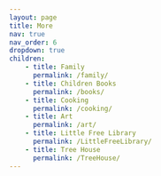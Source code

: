 ```yaml
---
layout: page
title: More
nav: true
nav_order: 6
dropdown: true
children: 
    - title: Family
      permalink: /family/
    - title: Children Books
      permalink: /books/
    - title: Cooking
      permalink: /cooking/
    - title: Art
      permalink: /art/
    - title: Little Free Library
      permalink: /LittleFreeLibrary/
    - title: Tree House
      permalink: /TreeHouse/
---
```


 